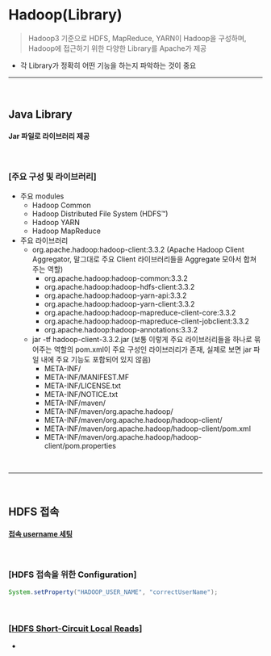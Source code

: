# Hadoop(Library)
> Hadoop3 기준으로 HDFS, MapReduce, YARN이 Hadoop을 구성하며, Hadoop에 접근하기 위한 다양한 Library를 Apache가 제공
* 각 Library가 정확히 어떤 기능을 하는지 파악하는 것이 중요

<hr>
<br>

## Java Library
#### Jar 파일로 라이브러리 제공

<br>

### [주요 구성 및 라이브러리]
* 주요 modules
  * Hadoop Common
  * Hadoop Distributed File System (HDFS™)
  * Hadoop YARN
  * Hadoop MapReduce
* 주요 라이브러리
  * org.apache.hadoop:hadoop-client:3.3.2 (Apache Hadoop Client Aggregator, 말그대로 주요 Client 라이브러리들을 Aggregate 모아서 합쳐주는 역할)
    * org.apache.hadoop:hadoop-common:3.3.2
    * org.apache.hadoop:hadoop-hdfs-client:3.3.2
    * org.apache.hadoop:hadoop-yarn-api:3.3.2
    * org.apache.hadoop:hadoop-yarn-client:3.3.2
    * org.apache.hadoop:hadoop-mapreduce-client-core:3.3.2
    * org.apache.hadoop:hadoop-mapreduce-client-jobclient:3.3.2
    * org.apache.hadoop:hadoop-annotations:3.3.2
  * jar -tf hadoop-client-3.3.2.jar (보통 이렇게 주요 라이브러리들을 하나로 묶어주는 역할의 pom.xml이 주요 구성인 라이브러리가 존재, 실제로 보면 jar 파일 내에 주요 기능도 포함되어 있지 않음)
    * META-INF/
    * META-INF/MANIFEST.MF
    * META-INF/LICENSE.txt
    * META-INF/NOTICE.txt
    * META-INF/maven/
    * META-INF/maven/org.apache.hadoop/
    * META-INF/maven/org.apache.hadoop/hadoop-client/
    * META-INF/maven/org.apache.hadoop/hadoop-client/pom.xml
    * META-INF/maven/org.apache.hadoop/hadoop-client/pom.properties

<br>
<hr>
<br>

## HDFS 접속
#### [접속 username 세팅](https://www.opencore.com/blog/2016/5/user-name-handling-in-hadoop/)

<br>

### [HDFS 접속을 위한 Configuration]
```java
System.setProperty("HADOOP_USER_NAME", "correctUserName");
```

<br>

### [[HDFS Short-Circuit Local Reads](https://hadoop.apache.org/docs/stable/hadoop-project-dist/hadoop-hdfs/ShortCircuitLocalReads.html)]
* 
